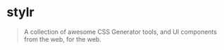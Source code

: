 # stylr

> A collection of awesome CSS Generator tools, and  UI components from the web, for the web.
  
 